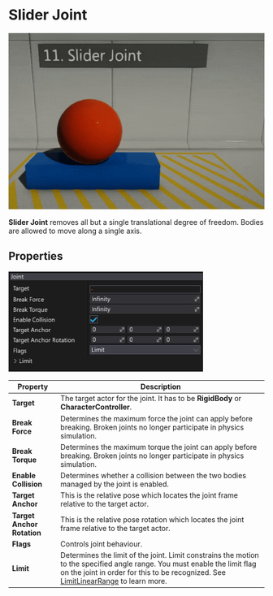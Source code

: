# Slider Joint

![Slider Joint](media/slider-joint.gif)

**Slider Joint** removes all but a single translational degree of freedom. Bodies are allowed to move along a single axis.

## Properties

![Properties](media/slider-joint-properties.jpg)

| Property | Description |
|--------|--------|
| **Target** | The target actor for the joint. It has to be **RigidBody** or **CharacterController**. |
| **Break Force** | Determines the maximum force the joint can apply before breaking. Broken joints no longer participate in physics simulation. |
| **Break Torque** | Determines the maximum torque the joint can apply before breaking. Broken joints no longer participate in physics simulation. |
| **Enable Collision** | Determines whether a collision between the two bodies managed by the joint is enabled. |
| **Target Anchor** | This is the relative pose which locates the joint frame relative to the target actor. |
| **Target Anchor Rotation** | This is the relative pose rotation which locates the joint frame relative to the target actor. |
| **Flags** | Controls joint behaviour. |
| **Limit** | Determines the limit of the joint. Limit constrains the motion to the specified angle range. You must enable the limit flag on the joint in order for this to be recognized. See [LimitLinearRange](https://docs.flaxengine.com/api/FlaxEngine.LimitLinearRange.html) to learn more. |

